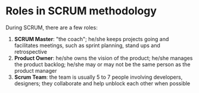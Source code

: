 # Roles in SCRUM methodology

During SCRUM, there are a few roles: 

1. **SCRUM Master**: "the coach"; he/she keeps projects going and facilitates meetings, such as sprint planning, stand ups and retrospective 
2. **Product Owner**: he/she owns the vision of the product; he/she manages the product backlog; he/she may or may not be the same person as the product manager 
3. **Scrum Team**: the team is usually 5 to 7 people involving developers, designers; they collaborate and help unblock each other when possible  